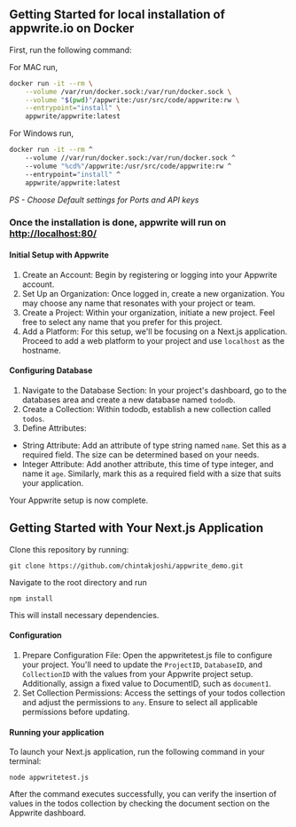 ## Getting Started for local installation of appwrite.io on Docker

First, run the following command:

For MAC run,
```bash
docker run -it --rm \
    --volume /var/run/docker.sock:/var/run/docker.sock \
    --volume "$(pwd)"/appwrite:/usr/src/code/appwrite:rw \
    --entrypoint="install" \
    appwrite/appwrite:latest
```
For Windows run,
```bash
docker run -it --rm ^
    --volume //var/run/docker.sock:/var/run/docker.sock ^
    --volume "%cd%"/appwrite:/usr/src/code/appwrite:rw ^
    --entrypoint="install" ^
    appwrite/appwrite:latest
```
*PS - Choose Default settings for Ports and API keys*

### Once the installation is done, appwrite will run on [http://localhost:80/](http://localhost:80/)

#### Initial Setup with Appwrite

1) Create an Account: Begin by registering or logging into your Appwrite account.
2) Set Up an Organization: Once logged in, create a new organization. You may choose any name that resonates with your project or team.
3) Create a Project: Within your organization, initiate a new project. Feel free to select any name that you prefer for this project.
4) Add a Platform: For this setup, we'll be focusing on a Next.js application. Proceed to add a web platform to your project and use ```localhost``` as the hostname.

#### Configuring Database

1) Navigate to the Database Section: In your project's dashboard, go to the databases area and create a new database named ```tododb```.
2) Create a Collection: Within tododb, establish a new collection called ```todos```.
3) Define Attributes:
* String Attribute: Add an attribute of type string named ```name```. Set this as a required field. The size can be determined based on your needs.
* Integer Attribute: Add another attribute, this time of type integer, and name it ```age```. Similarly, mark this as a required field with a size that suits your application.

Your Appwrite setup is now complete.

## Getting Started with Your Next.js Application

Clone this repository by running:
```
git clone https://github.com/chintakjoshi/appwrite_demo.git
```
Navigate to the root directory and run 
```
npm install
```
This will install necessary dependencies.

#### Configuration 

1) Prepare Configuration File: Open the appwritetest.js file to configure your project. You'll need to update the ```ProjectID```, ```DatabaseID```, and ```CollectionID``` with the values from your Appwrite project setup. Additionally, assign a fixed value to DocumentID, such as ```document1```.
2) Set Collection Permissions: Access the settings of your todos collection and adjust the permissions to ```any```. Ensure to select all applicable permissions before updating.

#### Running your application

To launch your Next.js application, run the following command in your terminal:
```
node appwritetest.js
```
After the command executes successfully, you can verify the insertion of values in the todos collection by checking the document section on the Appwrite dashboard.